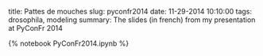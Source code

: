 title: Pattes de mouches
slug: pyconfr2014
date: 11-29-2014 10:10:00
tags: drosophila, modeling
summary: The slides (in french) from my presentation at PyConFr 2014

{% notebook PyConFr2014.ipynb %}
